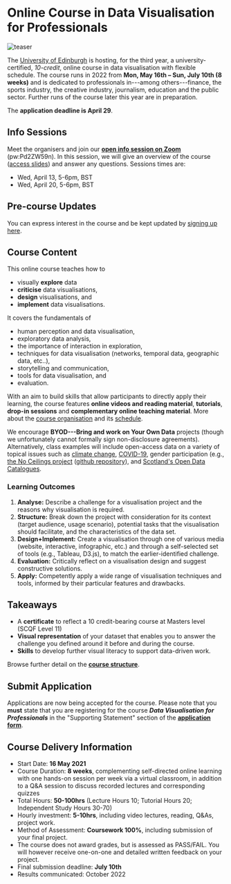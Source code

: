 # Online Course in Data Visualisation for Professionals

![teaser](images/teaser.png)

The [University of Edinburgh](https://www.ed.ac.uk) is hosting, for the third year, a university-certified, _10-credit_, online course in data visualisation with flexible schedule. The course runs in 2022 from __Mon, May 16th &ndash; Sun, July 10th (8 weeks)__ and is dedicated to professionals in---among others---finance, the sports industry, the creative industry, journalism, education and the public sector. Further runs of the course later this year are in preparation. 

The **application deadline is April 29**.

## Info Sessions
Meet the organisers and join our **[open info session on Zoom](https://ed-ac-uk.zoom.us/j/9015871567)** (pw:Pd2ZW59n). In this session, we will give an overview of the course ([access slides](https://docs.google.com/presentation/d/1Y_8wtHCoevBhdIszV969bC7928xsoUp4PuJkoU-BRtc/edit?usp=sharing)) and answer any questions. Sessions times are:
* Wed, April 13, 5-6pm, BST
* Wed, April 20, 5-6pm, BST

## Pre-course Updates
You can express interest in the course and be kept updated by [signing up here](https://forms.gle/My2yhyJVVXwwu1eT8).

## Course Content
This online course teaches how to
* visually __explore__ data
* __criticise__ data visualisations, 
* __design__ visualisations, and 
* __implement__ data visualisations. 

It covers the fundamentals of 
* human perception and data visualisation, 
* exploratory data analysis,
* the importance of interaction in exploration, 
* techniques for data visualisation (networks, temporal data, geographic data, etc..), 
* storytelling and communication,
* tools for data visualisation, and
* evaluation.

With an aim to build skills that allow participants to directly apply their learning, the course features __online videos and reading material__, __tutorials__, __drop-in sessions__ and __complementary online teaching material__. More about the [course organisation](organisation.html) and its [schedule](content.html).

We encourage **BYOD---Bring and work on Your Own Data** projects (though we unfortunately cannot formally sign non-disclosure agreements). Alternatively, class examples will include open-access data on a variety of topical issues such as [climate change](https://climateknowledgeportal.worldbank.org), [COVID-19](https://github.com/CSSEGISandData/COVID-19), gender participation (e.g., [the No Ceilings project](http://www.noceilings.org/about) ([github repository](https://github.com/fathominfo/noceilings-data)), and [Scotland's Open Data Catalogues](http://okfnscot.github.io/open-data-scotland).

### Learning Outcomes
1. **Analyse:** Describe a challenge for a visualisation project and the reasons why visualisation is required. 
2. **Structure:** Break down the project with consideration for its context (target audience, usage scenario), potential tasks that the visualisation should facilitate, and the characteristics of the data set.
3. **Design+Implement:** Create a visualisation through one of various media (website, interactive, infographic, etc.) and through a self-selected set of tools (e.g., Tableau, D3.js), to match the earlier-identified challenge.
4. **Evaluation:** Critically reflect on a visualisation design and suggest constructive solutions. 
5. **Apply:** Competently apply a wide range of visualisation techniques and tools, informed by their particular features and drawbacks.

## Takeaways 
* A **certificate** to reflect a 10 credit-bearing course at Masters level (SCQF Level 11)
* **Visual representation** of your dataset that enables you to answer the challenge you defined around it before and during the course.
* **Skills** to develop further visual literacy to support data-driven work.

Browse further detail on the __[course structure](organisation.md)__.

<!-- ## Focus Groups -->

## **Submit Application** 

Applications are now being accepted for the course. Please note that you **must** state that you are registering for the course ***Data Visualisation for Professionals*** in the "Supporting Statement" section of the [__application form__](https://forms.office.com/Pages/ResponsePage.aspx?id=sAafLmkWiUWHiRCgaTTcYSh2MWKVoxpLrG5A3l7A6AdUQUJETVM0UTFITEVQVzZNTUVFTVhEOU1QTS4u&wdLOR=c675E99C0-A068-A34E-A6DE-B7F0B62FBEF5).

## Course Delivery Information
* Start Date: __16 May 2021__
* Course Duration: __8 weeks__, complementing self-directed online learning with one hands-on session per week via a virtual classroom, in addition to a Q&amp;A session to discuss recorded lectures and corresponding quizzes
* Total Hours: __50-100hrs__ (Lecture Hours 10; Tutorial Hours 20; Independent Study Hours 30-70) 
* Hourly investment: __5-10hrs__, including video lectures, reading, Q&As, project work.
* Method of Assessment: __Coursework 100%__, including submission of your final project. 
* The course does not award grades, but is assessed as PASS/FAIL. You will however receive one-on-one and detailed written feedback on your project.
* Final submission deadline: __July 10th__
* Results communicated: October 2022
